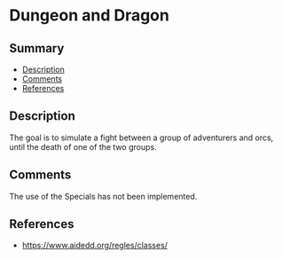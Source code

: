 # **Dungeon and Dragon**

## **Summary**

- [Description](##Description)
- [Comments](##Comments)
- [References](##References)

## **Description**

The goal is to simulate a fight between a group of adventurers and orcs, until the death of one of the two groups.

## **Comments**

The use of the Specials has not been implemented.

## **References**

- https://www.aidedd.org/regles/classes/